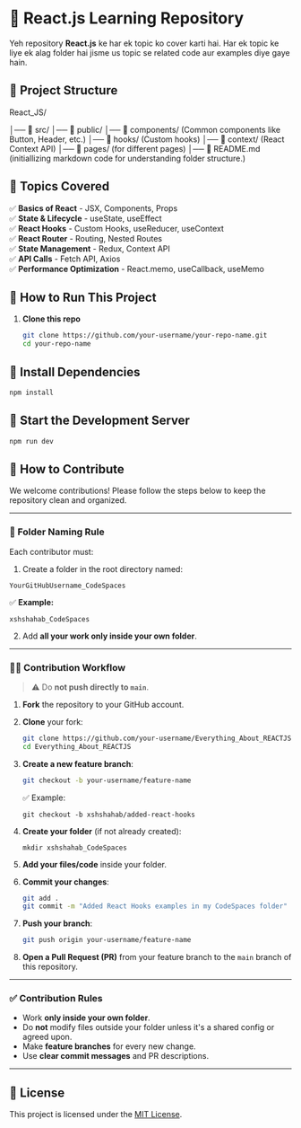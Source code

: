 # 🚀 React.js Learning Repository

Yeh repository **React.js** ke har ek topic ko cover karti hai. Har ek topic ke liye ek alag folder hai jisme us topic se related code aur examples diye gaye hain.

## 📂 Project Structure

React_JS/

│── 📂 src/
│── 📂 public/
│── 📂 components/ (Common components like Button, Header, etc.)
│── 📂 hooks/ (Custom hooks)
│── 📂 context/ (React Context API)
│── 📂 pages/ (for different pages)
│── 📜 README.md (initiallizing markdown code for understanding folder structure.)

## 📌 Topics Covered

✅ **Basics of React** - JSX, Components, Props  
✅ **State & Lifecycle** - useState, useEffect  
✅ **React Hooks** - Custom Hooks, useReducer, useContext  
✅ **React Router** - Routing, Nested Routes  
✅ **State Management** - Redux, Context API  
✅ **API Calls** - Fetch API, Axios  
✅ **Performance Optimization** - React.memo, useCallback, useMemo

## 🚀 How to Run This Project

1. **Clone this repo**
   ```sh
   git clone https://github.com/your-username/your-repo-name.git
   cd your-repo-name
   ```

## 🚀 Install Dependencies

```sh
npm install
```

## 🚀 Start the Development Server

```sh
npm run dev
```

## 🤝 How to Contribute

We welcome contributions! Please follow the steps below to keep the repository clean and organized.

---

### 📁 Folder Naming Rule

Each contributor must:

1. Create a folder in the root directory named:

```
YourGitHubUsername_CodeSpaces
```

✅ **Example:**

```
xshshahab_CodeSpaces
```

2. Add **all your work only inside your own folder**.

---

### 🧑‍💻 Contribution Workflow

> ⚠️ Do **not push directly to `main`**.

1. **Fork** the repository to your GitHub account.

2. **Clone** your fork:

   ```bash
   git clone https://github.com/your-username/Everything_About_REACTJS.git
   cd Everything_About_REACTJS
   ```

3. **Create a new feature branch**:

   ```bash
   git checkout -b your-username/feature-name
   ```

   ✅ Example:

   ```
   git checkout -b xshshahab/added-react-hooks
   ```

4. **Create your folder** (if not already created):

   ```
   mkdir xshshahab_CodeSpaces
   ```

5. **Add your files/code** inside your folder.

6. **Commit your changes**:

   ```bash
   git add .
   git commit -m "Added React Hooks examples in my CodeSpaces folder"
   ```

7. **Push your branch**:

   ```bash
   git push origin your-username/feature-name
   ```

8. **Open a Pull Request (PR)** from your feature branch to the `main` branch of this repository.

---

### ✅ Contribution Rules

- Work **only inside your own folder**.
- Do **not** modify files outside your folder unless it's a shared config or agreed upon.
- Make **feature branches** for every new change.
- Use **clear commit messages** and PR descriptions.

---

## 🧾 License

This project is licensed under the [MIT License](./LICENSE).
